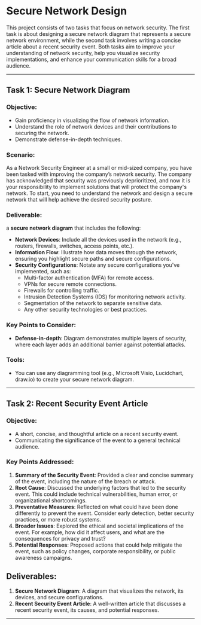 # Secure Network Design

This project consists of two tasks that focus on network security. The first task is about designing a secure network diagram that represents a secure network environment, while the second task involves writing a concise article about a recent security event. Both tasks aim to improve your understanding of network security, help you visualize security implementations, and enhance your communication skills for a broad audience.

---

## Task 1: Secure Network Diagram

### Objective:
- Gain proficiency in visualizing the flow of network information.
- Understand the role of network devices and their contributions to securing the network.
- Demonstrate defense-in-depth techniques.

### Scenario:
As a Network Security Engineer at a small or mid-sized company, you have been tasked with improving the company’s network security. The company has acknowledged that security was previously deprioritized, and now it is your responsibility to implement solutions that will protect the company's network. To start, you need to understand the network and design a secure network that will help achieve the desired security posture.

### Deliverable:
a **secure network diagram** that includes the following:

- **Network Devices**: Include all the devices used in the network (e.g., routers, firewalls, switches, access points, etc.).
- **Information Flow**: Illustrate how data moves through the network, ensuring you highlight secure paths and secure configurations.
- **Security Configurations**: Notate any secure configurations you've implemented, such as:
  - Multi-factor authentication (MFA) for remote access.
  - VPNs for secure remote connections.
  - Firewalls for controlling traffic.
  - Intrusion Detection Systems (IDS) for monitoring network activity.
  - Segmentation of the network to separate sensitive data.
  - Any other security technologies or best practices.

### Key Points to Consider:
- **Defense-in-depth**: Diagram demonstrates multiple layers of security, where each layer adds an additional barrier against potential attacks.

### Tools:
- You can use any diagramming tool (e.g., Microsoft Visio, Lucidchart, draw.io) to create your secure network diagram.

---

## Task 2: Recent Security Event Article

### Objective:
- A short, concise, and thoughtful article on a recent security event.
- Communicating the significance of the event to a general technical audience.


### Key Points Addressed:
1. **Summary of the Security Event**: Provided a clear and concise summary of the event, including the nature of the breach or attack.
2. **Root Cause**: Discussed the underlying factors that led to the security event. This could include technical vulnerabilities, human error, or organizational shortcomings.
3. **Preventative Measures**: Reflected on what could have been done differently to prevent the event. Consider early detection, better security practices, or more robust systems.
4. **Broader Issues**: Explored the ethical and societal implications of the event. For example, how did it affect users, and what are the consequences for privacy and trust?
5. **Potential Responses**: Proposed actions that could help mitigate the event, such as policy changes, corporate responsibility, or public awareness campaigns.


## Deliverables:

1. **Secure Network Diagram**: A diagram that visualizes the network, its devices, and secure configurations.
2. **Recent Security Event Article**: A well-written article that discusses a recent security event, its causes, and potential responses.

---

